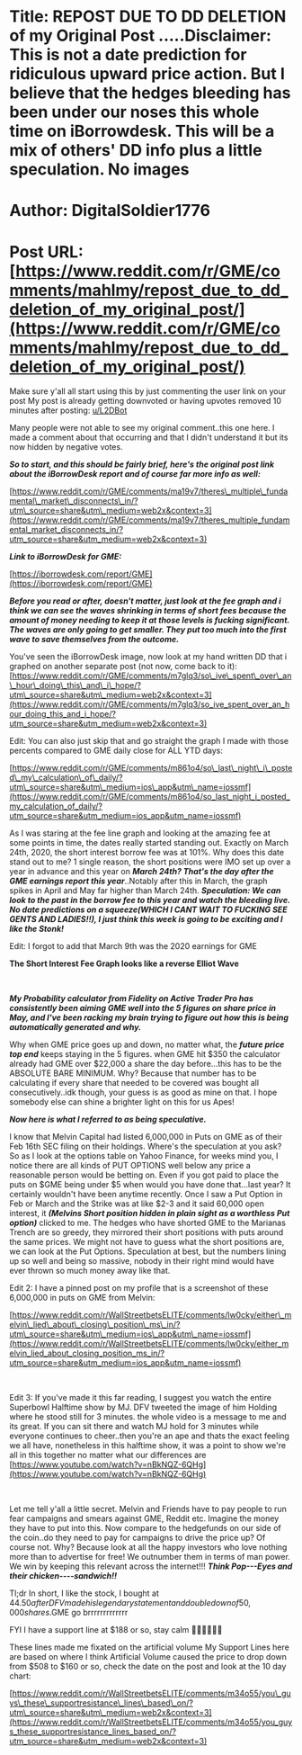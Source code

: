 # Title: REPOST DUE TO DD DELETION of my Original Post .....Disclaimer: This is not a date prediction for ridiculous upward price action. But I believe that the hedges bleeding has been under our noses this whole time on iBorrowdesk. This will be a mix of others' DD info plus a little speculation. No images
# Author: DigitalSoldier1776
# Post URL: [https://www.reddit.com/r/GME/comments/mahlmy/repost_due_to_dd_deletion_of_my_original_post/](https://www.reddit.com/r/GME/comments/mahlmy/repost_due_to_dd_deletion_of_my_original_post/)


Make sure y'all all start using this by just commenting the user link on your post My post is already getting downvoted or having upvotes removed 10 minutes after posting: [u/L2DBot](https://www.reddit.com/u/L2DBot/)

Many people were not able to see my original comment..this one here.  I made a comment about that occurring and that I didn't understand it but its now hidden by negative votes.

***So to start, and this should be fairly brief, here's the original post link about the iBorrowDesk report and of course far more info as well:***

[https://www.reddit.com/r/GME/comments/ma19v7/theres\_multiple\_fundamental\_market\_disconnects\_in/?utm\_source=share&utm\_medium=web2x&context=3](https://www.reddit.com/r/GME/comments/ma19v7/theres_multiple_fundamental_market_disconnects_in/?utm_source=share&utm_medium=web2x&context=3)

***Link to iBorrowDesk for GME:***

[https://iborrowdesk.com/report/GME](https://iborrowdesk.com/report/GME)

***Before you read or after, doesn't matter, just look at the fee graph and i think we can see the waves shrinking in terms of short fees because the amount of money needing to keep it at those levels is fucking significant. The waves are only going to get smaller.  They put too much into the first wave to save themselves from the outcome.***

You've seen the iBorrowDesk image, now look at my hand written DD that i graphed on another separate post (not now, come back to it):[https://www.reddit.com/r/GME/comments/m7glq3/so\_ive\_spent\_over\_an\_hour\_doing\_this\_and\_i\_hope/?utm\_source=share&utm\_medium=web2x&context=3](https://www.reddit.com/r/GME/comments/m7glq3/so_ive_spent_over_an_hour_doing_this_and_i_hope/?utm_source=share&utm_medium=web2x&context=3)

Edit: You can also just skip that and go straight the graph I made with those percents compared to GME daily close for ALL YTD days:

[https://www.reddit.com/r/GME/comments/m861o4/so\_last\_night\_i\_posted\_my\_calculation\_of\_daily/?utm\_source=share&utm\_medium=ios\_app&utm\_name=iossmf](https://www.reddit.com/r/GME/comments/m861o4/so_last_night_i_posted_my_calculation_of_daily/?utm_source=share&utm_medium=ios_app&utm_name=iossmf)

As I was staring at the fee line graph and looking at the amazing fee at some points in time, the dates really started standing out.  Exactly on March 24th, 2020, the short interest borrow fee was at 101%.  Why does this date stand out to me?  1 single reason, the short positions were IMO set up over a year in advance and this year on ***March 24th?  That's the day after the GME earnings report this year***..Notably after this in March, the graph spikes in April and May far higher than March 24th.  ***Speculation:  We can look to the past in the borrow fee to this year and watch the bleeding live.  No date predictions on a squeeze(WHICH I CANT WAIT TO FUCKING SEE GENTS AND LADIES!!), I just think this week is going to be exciting and I like the Stonk!***

Edit: I forgot to add that March 9th was the 2020 earnings for GME

**The Short Interest Fee Graph looks like a reverse Elliot Wave**

&#x200B;

***My Probability calculator from Fidelity on Active Trader Pro has consistently been aiming GME well into the 5 figures on share price in May, and I've been racking my brain trying to figure out how this is being automatically generated and why.***

Why when GME price goes up and down, no matter what, the ***future price top end*** keeps staying in the 5 figures.  when GME hit $350 the calculator already had GME over $22,000 a share the day before...this has to be the ABSOLUTE BARE MINIMUM.  Why?  Because that number has to be calculating if every share that needed to be covered was bought all consecutively..idk though, your guess is as good as mine on that.  I hope somebody else can shine a brighter light on this for us Apes!

***Now here is what I referred to as being speculative.***

I know that Melvin Capital had listed 6,000,000 in Puts on GME as of their Feb 16th SEC filing on their holdings.  Where's the speculation at you ask?  So as I look at the options table on Yahoo Finance, for weeks mind you, I notice there are all kinds of PUT OPTIONS well below any price a reasonable person would be betting on.  Even if you got paid to place the puts on $GME being under $5 when would you have done that...last year?  It certainly wouldn't have been anytime recently.   Once I saw a Put Option in Feb or March and the Strike was at like $2-3 and it said 60,000 open interest, it ***(Melvins Short position hidden in plain sight as a worthless Put option)*** clicked to me.  The hedges who have shorted GME to the Marianas Trench are so greedy, they mirrored their short positions with puts around the same prices.  We might not have to guess what the short positions are, we can look at the Put Options.  Speculation at best, but the numbers lining up so well and being so massive, nobody in their right mind would have ever thrown so much money away like that.

Edit 2: I have a pinned post on my profile that is a screenshot of these 6,000,000 in puts on GME from Melvin:

[https://www.reddit.com/r/WallStreetbetsELITE/comments/lw0cky/either\_melvin\_lied\_about\_closing\_position\_ms\_in/?utm\_source=share&utm\_medium=ios\_app&utm\_name=iossmf](https://www.reddit.com/r/WallStreetbetsELITE/comments/lw0cky/either_melvin_lied_about_closing_position_ms_in/?utm_source=share&utm_medium=ios_app&utm_name=iossmf)

&#x200B;

Edit 3:  If you've made it this far reading, I suggest you watch the entire Superbowl Halftime show by MJ.  DFV tweeted the image of him Holding where he stood still for 3 minutes.  the whole video is a message to me and its great.  If you can sit there and watch MJ hold for 3 minutes while everyone continues to cheer..then you're an ape and thats the exact feeling we all have, nonetheless in this halftime show, it was a point to show we're all in this together no matter what our differences are [https://www.youtube.com/watch?v=nBkNQZ-6QHg](https://www.youtube.com/watch?v=nBkNQZ-6QHg)

&#x200B;

Let me tell y'all a little secret.  Melvin and Friends have to pay people to run fear campaigns and smears against GME, Reddit etc.  Imagine the money they have to put into this.  Now compare to the hedgefunds on our side of the coin..do they need to pay for campaigns to drive the price up?  Of course not. Why?  Because look at all the happy investors who love nothing more than to advertise for free!  We outnumber them in terms of man power.  We win by keeping this relevant across the internet!!!  ***Think Pop---Eyes and their chicken----sandwich!!***

Tl;dr In short, I like the stock, I bought at $44.50 after DFV made his legendary statement and double down of 50,000 shares.$GME go brrrrrrrrrrrrr

FYI I have a support line at $188 or so, stay calm 💎💎🍗🍗🚀🚀

These lines made me fixated on the artificial volume My Support Lines here are based on where I think Artificial Volume caused the price to drop down from $508 to $160 or so, check the date on the post and look at the 10 day chart:

[https://www.reddit.com/r/WallStreetbetsELITE/comments/m34o55/you\_guys\_these\_supportresistance\_lines\_based\_on/?utm\_source=share&utm\_medium=web2x&context=3](https://www.reddit.com/r/WallStreetbetsELITE/comments/m34o55/you_guys_these_supportresistance_lines_based_on/?utm_source=share&utm_medium=web2x&context=3)